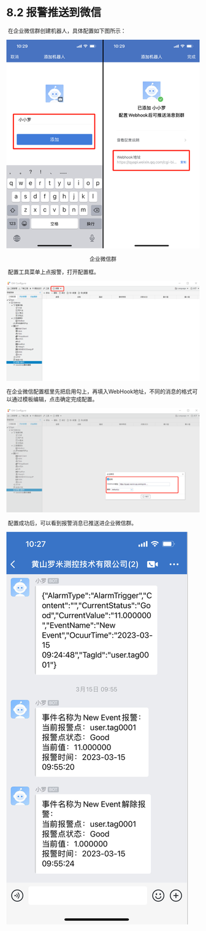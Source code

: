 # 8.2 报警推送到微信



​      在企业微信群创建机器人，具体配置如下图所示：

![企业微信](assets/wx01.png)

<center>企业微信群</center>

​        配置工具菜单上点报警，打开配置框。

![企业微信](assets/wxbj01.png)

​        在企业微信配置框里先把启用勾上，再填入WebHook地址，不同的消息的格式可以通过模板编辑，点击确定完成配置。

![企业微信](assets/wxbj02.png)



​        配置成功后，可以看到报警消息已推送进企业微信群。

![企业微信](assets/wx02.png)